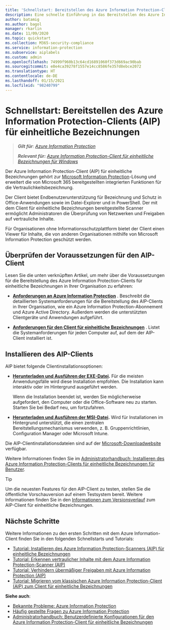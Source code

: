 ```yaml
---
title: 'Schnellstart: Bereitstellen des Azure Information Protection-Clients (AIP) für einheitliche Bezeichnungen'
description: Eine schnelle Einführung in das Bereitstellen des Azure Information Protection-Clients (AIP) für einheitliche Bezeichnungen
author: batamig
ms.author: bagol
manager: rkarlin
ms.date: 11/09/2020
ms.topic: quickstart
ms.collection: M365-security-compliance
ms.service: information-protection
ms.subservice: aiplabels
ms.custom: admin
ms.openlocfilehash: 74999f960b13c64cd16891060f373d669ac90bab
ms.sourcegitcommit: e8e4ca39278f1557e14cc8586fe357d8ebce2072
ms.translationtype: HT
ms.contentlocale: de-DE
ms.lasthandoff: 01/15/2021
ms.locfileid: "98240799"
---
```

# <a name="quickstart-deploying-the-azure-information-protection-aip-unified-labeling-client"></a>Schnellstart: Bereitstellen des Azure Information Protection-Clients (AIP) für einheitliche Bezeichnungen

>***Gilt für**: [Azure Information Protection](https://azure.microsoft.com/pricing/details/information-protection)*
>
> ***Relevant für:** [Azure Information Protection-Client für einheitliche Bezeichnungen für Windows](faqs.md#whats-the-difference-between-the-azure-information-protection-classic-and-unified-labeling-clients)*

Der Azure Information Protection-Client (AIP) für einheitliche Bezeichnungen gehört zur [Microsoft Information Protection](/microsoft-365/compliance/information-protection)-Lösung und erweitert die von Microsoft 365 bereitgestellten integrierten Funktionen für die Vertraulichkeitsbezeichnung. 

Der Client bietet Endbenutzerunterstützung für Bezeichnung und Schutz in Office-Anwendungen sowie im Datei-Explorer und in PowerShell. Der mit dem Client für einheitliche Bezeichnungen bereitgestellte Scanner ermöglicht Administratoren die Überprüfung von Netzwerken und Freigaben auf vertrauliche Inhalte. 

Für Organisationen ohne Informationsschutzplattform bietet der Client einen Viewer für Inhalte, die von anderen Organisationen mithilfe von Microsoft Information Protection geschützt werden.

## <a name="review-aip-client-prerequisites"></a>Überprüfen der Voraussetzungen für den AIP-Client

Lesen Sie die unten verknüpften Artikel, um mehr über die Voraussetzungen für die Bereitstellung des Azure Information Protection-Clients für einheitliche Bezeichnungen in Ihrer Organisation zu erfahren:

- **[Anforderungen an Azure Information Protection](requirements.md)** . Beschreibt die detaillierten Systemanforderungen für die Bereitstellung des AIP-Clients in Ihrer Organisation, wie ein Azure Information Protection-Abonnement und Azure Active Directory. Außerdem werden die unterstützten Clientgeräte und Anwendungen aufgeführt.

- **[Anforderungen für den Client für einheitliche Bezeichnungen](./rms-client/reqs-ul-client.md)** . Listet die Systemanforderungen für jeden Computer auf, auf dem der AIP-Client installiert ist.

## <a name="install-the-aip-client"></a>Installieren des AIP-Clients

AIP bietet folgende Clientinstallationsoptionen:

- **[Herunterladen und Ausführen der EXE-Datei](rms-client/clientv2-admin-guide-install.md#install-the-aip-unified-labeling-client-using-the-executable-installer).** Für die meisten Anwendungsfälle wird diese Installation empfohlen. Die Installation kann interaktiv oder im Hintergrund ausgeführt werden.

    Wenn die Installation beendet ist, werden Sie möglicherweise aufgefordert, den Computer oder die Office-Software neu zu starten. Starten Sie bei Bedarf neu, um fortzufahren.

- **[Herunterladen und Ausführen der MSI-Datei](rms-client/clientv2-admin-guide-install.md#install-the-unified-labeling-client-using-the-msi-installer).** Wird für Installationen im Hintergrund unterstützt, die einen zentralen Bereitstellungsmechanismus verwenden, z. B. Gruppenrichtlinien, Configuration Manager oder Microsoft Intune.

Die AIP-Clientinstallationsdateien sind auf der [Microsoft-Downloadwebsite](https://www.microsoft.com/download/details.aspx?id=53018) verfügbar. 

Weitere Informationen finden Sie im [Administratorhandbuch: Installieren des Azure Information Protection-Clients für einheitliche Bezeichnungen für Benutzer](rms-client/clientv2-admin-guide-install.md).

> [!TIP]
> Um die neuesten Features für den AIP-Client zu testen, stellen Sie die öffentliche Vorschauversion auf einem Testsystem bereit. Weitere Informationen finden Sie in den [Informationen zum Versionsverlauf](rms-client/unifiedlabelingclient-version-release-history.md) zum AIP-Client für einheitliche Bezeichnungen.
> 

## <a name="next-steps"></a>Nächste Schritte

Weitere Informationen zu den ersten Schritten mit dem Azure Information-Client finden Sie in den folgenden Schnellstarts und Tutorials:

- [Tutorial: Installieren des Azure Information Protection-Scanners (AIP) für einheitliche Bezeichnungen](tutorial-install-scanner.md)
- [Tutorial: Erkennen vertraulicher Inhalte mit dem Azure Information Protection-Scanner (AIP)](tutorial-scan-networks-and-content.md)
- [Tutorial: Verhindern übermäßiger Freigaben mit Azure Information Protection (AIP)](tutorial-preventing-oversharing.md)
- [Tutorial: Migrieren vom klassischen Azure Information Protection-Client (AIP) zum Client für einheitliche Bezeichnungen](tutorial-migrating-to-ul.md) 

**Siehe auch**:

- [Bekannte Probleme: Azure Information Protection](known-issues.md) 
- [Häufig gestellte Fragen zu Azure Information Protection](faqs.md) 
- [Administratorhandbuch: Benutzerdefinierte Konfigurationen für den Azure Information Protection-Client für einheitliche Bezeichnungen](rms-client/clientv2-admin-guide-customizations.md)        
